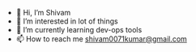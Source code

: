 - 👋 Hi, I’m Shivam
- 👀 I’m interested in lot of things
- 🌱 I’m currently learning dev-ops tools
- 📫 How to reach me shivam0071kumar@gmail.com

<!---
shivam-gh/shivam-gh is a ✨ special ✨ repository because its `README.md` (this file) appears on your GitHub profile.
You can click the Preview link to take a look at your changes.
--->
